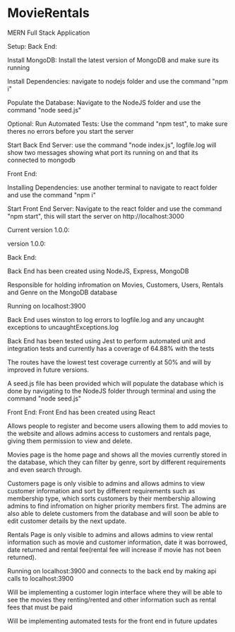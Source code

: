 # MovieRentals

MERN Full Stack Application

Setup:
Back End:

Install MongoDB: Install the latest version of MongoDB and make sure its running

Install Dependencies: navigate to nodejs folder and use the command "npm i"

Populate the Database: Navigate to the NodeJS folder and use the command "node seed.js"

Optional: Run Automated Tests: Use the command "npm test", to make sure theres no errors before you start the server

Start Back End Server: use the command "node index.js", logfile.log will show two messages showing what port its running on and that its connected to mongodb

Front End:

Installing Dependencies: use another terminal to navigate to react folder and use the command "npm i"

Start Front End Server: Navigate to the react folder and use the command "npm start", this will start the server on http://localhost:3000

Current version 1.0.0:

version 1.0.0:

Back End:

Back End has been created using NodeJS, Express, MongoDB

Responsible for holding infromation on Movies, Customers, Users, Rentals and Genre on the MongoDB database

Running on localhost:3900

Back End uses winston to log errors to logfile.log and any uncaught exceptions to uncaughtExceptions.log

Back End has been tested using Jest to perform automated unit and integration tests and currently has a coverage of 64.88% with the tests

The routes have the lowest test coverage currently at 50% and will by improved in future versions.

A seed.js file has been provided which will populate the database which is done by navigating to the NodeJS folder through terminal and using the command "node seed.js"

Front End:
Front End has been created using React

Allows people to register and become users allowing them to add movies to the website and allows admins access to customers and rentals page, giving them permission to view and delete.

Movies page is the home page and shows all the movies currently stored in the database, which they can filter by genre, sort by different requirements and even search through.

Customers page is only visible to admins and allows admins to view customer information and sort by different requirements such as membership type, which sorts customers by their membership allowing admins to find infromation on higher priority members first. The admins are also able to delete customers from the database and will soon be able to edit customer details by the next update.

Rentals Page is only visible to admins and allows admins to view rental information such as movie and customer information, date it was borrowed, date returned and rental fee(rental fee will increase if movie has not been returned).

Running on localhost:3900 and connects to the back end by making api calls to localhost:3900

Will be implementing a customer login interface where they will be able to see the movies they renting/rented and other information such as rental fees that must be paid

Will be implementing automated tests for the front end in future updates
